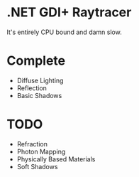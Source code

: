 .NET GDI+ Raytracer
=================

It's entirely CPU bound and damn slow.

# Complete
* Diffuse Lighting
* Reflection
* Basic Shadows

# TODO
* Refraction
* Photon Mapping
* Physically Based Materials
* Soft Shadows
